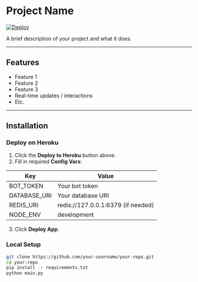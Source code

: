 # Project Name

[![Deploy](https://www.herokucdn.com/deploy/button.svg)](https://heroku.com/deploy?template=https://github.com/your-username/your-repo)

A brief description of your project and what it does.

---

## Features

- Feature 1
- Feature 2
- Feature 3
- Real-time updates / interactions
- Etc.

---

## Installation

### Deploy on Heroku

1. Click the **Deploy to Heroku** button above.
2. Fill in required **Config Vars**:

| Key | Value |
|-----|-------|
| BOT_TOKEN | Your bot token |
| DATABASE_URI | Your database URI |
| REDIS_URI | redis://127.0.0.1:6379 (if needed) |
| NODE_ENV | development |

3. Click **Deploy App**.

### Local Setup

```bash
git clone https://github.com/your-username/your-repo.git
cd your-repo
pip install -r requirements.txt
python main.py